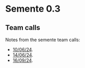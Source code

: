 # Semente 0.3

## Team calls

Notes from the semente team calls:

- [10/06/24](2024-06-10_MBF.md).
- [14/06/24](2024-06-14_EF.md).
- [16/09/24](2024-09-16_BMF.md).